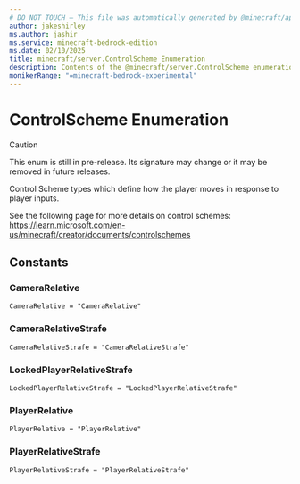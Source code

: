 ```yaml
---
# DO NOT TOUCH — This file was automatically generated by @minecraft/api-docs-generator, to report problems file an issue at https://github.com/Mojang/minecraft-scripting-libraries
author: jakeshirley
ms.author: jashir
ms.service: minecraft-bedrock-edition
ms.date: 02/10/2025
title: minecraft/server.ControlScheme Enumeration
description: Contents of the @minecraft/server.ControlScheme enumeration.
monikerRange: "=minecraft-bedrock-experimental"
---
```

# ControlScheme Enumeration

> [!CAUTION]
> This enum is still in pre-release.  Its signature may change or it may be removed in future releases.

Control Scheme types which define how the player moves in response to player inputs.

See the following page for more details on control schemes: https://learn.microsoft.com/en-us/minecraft/creator/documents/controlschemes

## Constants
### **CameraRelative**
`CameraRelative = "CameraRelative"`
### **CameraRelativeStrafe**
`CameraRelativeStrafe = "CameraRelativeStrafe"`
### **LockedPlayerRelativeStrafe**
`LockedPlayerRelativeStrafe = "LockedPlayerRelativeStrafe"`
### **PlayerRelative**
`PlayerRelative = "PlayerRelative"`
### **PlayerRelativeStrafe**
`PlayerRelativeStrafe = "PlayerRelativeStrafe"`
